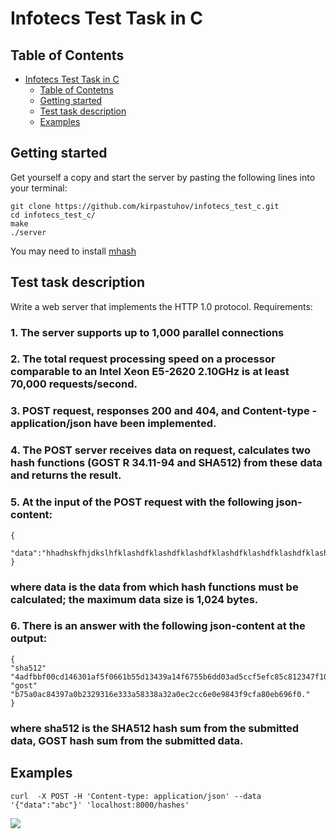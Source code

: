 Infotecs Test Task in C
===

## Table of Contents
* [Infotecs Test Task in C](#Infotecs-Test-Task-in-C)
     * [Table of Contetns](#Table-of-Contetns)
     * [Getting started](#Getting-started)
     * [Test task description](#Test-task-description)
     * [Examples](#Examples)

## Getting started
Get yourself a copy and start the server by pasting the following lines into your terminal:

``` 
git clone https://github.com/kirpastuhov/infotecs_test_c.git
cd infotecs_test_c/
make
./server
```
You may need to install [mhash](http://mhash.sourceforge.net)


## Test task description
Write a web server that implements the HTTP 1.0 protocol. Requirements:
    
###  1. The server supports up to 1,000 parallel connections
### 2. The total request processing speed on a processor comparable to an Intel Xeon E5-2620 2.10GHz is at least 70,000 requests/second.
### 3. POST request, responses 200 and 404, and Content-type - application/json have been implemented.
### 4. The POST server receives data on request, calculates two hash functions (GOST R 34.11-94 and SHA512) from these data and returns the result.
### 5. At the input of the POST request with the following json-content:
    {
        "data":"hhadhskfhjdkslhfklashdfklashdfklashdfklashdfklashdfklashdfklashdfklashdklashdfklashdf"
    }
### where data is the data from which hash functions must be calculated; the maximum data size is 1,024 bytes.
### 6. There is an answer with the following json-content at the output:
```
{ 
"sha512"
"4adfbbf00cd146301af5f0661b55d13439a14f6755b6dd03ad5ccf5efc85c812347f1050f2e481620d7a7ba588a5df5f30bc04f896903ae09217a6e6d4abd",
"gost" "b75a0ac84397a0b2329316e333a58338a32a0ec2cc6e0e9843f9cfa80eb696f0."
}
```
### where sha512 is the SHA512 hash sum from the submitted data, GOST hash sum from the submitted data.

## Examples
```
curl  -X POST -H 'Content-type: application/json' --data '{"data":"abc"}' 'localhost:8000/hashes'
```

![](https://i.imgur.com/iGMns8g.png)
